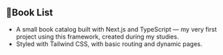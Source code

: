 ## 📘Book List

- A small book catalog built with Next.js and TypeScript — my very first project using this framework, created during my studies.
- Styled with Tailwind CSS, with basic routing and dynamic pages.
